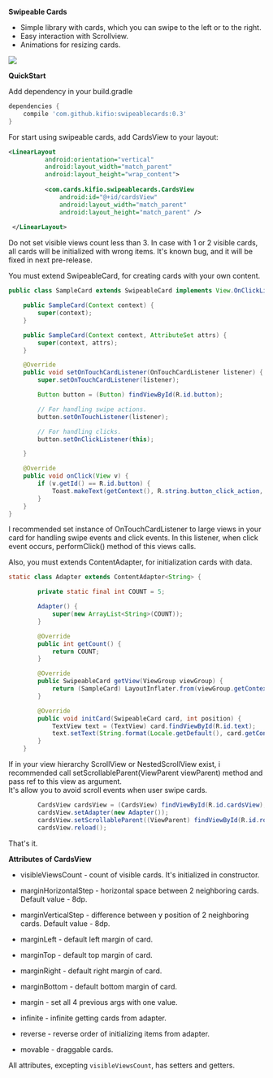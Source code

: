 **Swipeable Cards**

* Simple library with cards, which you can swipe to the left or to the right.
* Easy interaction with Scrollview.
* Animations for resizing cards.

![](https://i.imgur.com/KEv6lSb.gif)

**QuickStart**

Add dependency in your build.gradle

```groovy
dependencies {
    compile 'com.github.kifio:swipeablecards:0.3'
}
```

For start using swipeable cards, add CardsView to your layout:

```xml
<LinearLayout
          android:orientation="vertical"
          android:layout_width="match_parent"
          android:layout_height="wrap_content">
  
          <com.cards.kifio.swipeablecards.CardsView
              android:id="@+id/cardsView"
              android:layout_width="match_parent"
              android:layout_height="match_parent" />
              
 </LinearLayout>
```

Do not set visible views count less than 3. In case with 1 or 2 visible cards, all cards will be initialized with wrong items.
It's known bug, and it will be fixed in next pre-release.

You must extend SwipeableCard, for creating cards with your own content.

```java
public class SampleCard extends SwipeableCard implements View.OnClickListener {

    public SampleCard(Context context) {
        super(context);
    }

    public SampleCard(Context context, AttributeSet attrs) {
        super(context, attrs);
    }

    @Override
    public void setOnTouchCardListener(OnTouchCardListener listener) {
        super.setOnTouchCardListener(listener);

        Button button = (Button) findViewById(R.id.button);

        // For handling swipe actions.
        button.setOnTouchListener(listener);

        // For handling clicks.
        button.setOnClickListener(this);

    }

    @Override
    public void onClick(View v) {
        if (v.getId() == R.id.button) {
            Toast.makeText(getContext(), R.string.button_click_action, Toast.LENGTH_SHORT).show();
        }
    }
}
```

I recommended set instance of OnTouchCardListener to large views in your card for handling swipe events and click events. 
In this listener, when click event occurs, performClick() method of this views calls. 

Also, you must extends ContentAdapter, for initialization cards with data.

```java
static class Adapter extends ContentAdapter<String> {

        private static final int COUNT = 5;

        Adapter() {
            super(new ArrayList<String>(COUNT));
        }

        @Override
        public int getCount() {
            return COUNT;
        }

        @Override
        public SwipeableCard getView(ViewGroup viewGroup) {
            return (SampleCard) LayoutInflater.from(viewGroup.getContext()).inflate(R.layout.v_card, viewGroup, false);
        }

        @Override
        public void initCard(SwipeableCard card, int position) {
            TextView text = (TextView) card.findViewById(R.id.text);
            text.setText(String.format(Locale.getDefault(), card.getContext().getString(R.string.card_text), position));
        }
    }
```

If in your view hierarchy ScrollView or NestedScrollView exist, 
i recommended call setScrollableParent(ViewParent viewParent) method and pass ref to this view as argument.  
It's allow you to avoid scroll events when user swipe cards.

```java
        CardsView cardsView = (CardsView) findViewById(R.id.cardsView);
        cardsView.setAdapter(new Adapter());
        cardsView.setScrollableParent((ViewParent) findViewById(R.id.root));
        cardsView.reload();
```

That's it.

**Attributes of CardsView**

* visibleViewsCount - count of visible cards. It's initialized in constructor.
* marginHorizontalStep - horizontal space between 2 neighboring cards. Default value - 8dp.
* marginVerticalStep - difference between y position of 2 neighboring cards. Default value - 8dp.

* marginLeft - default left margin of card.
* marginTop - default top margin of card.
* marginRight - default right margin of card.
* marginBottom - default bottom margin of card.

* margin - set all 4 previous args with one value.

* infinite - infinite getting cards from adapter.
* reverse - reverse order of initializing items from adapter.
* movable - draggable cards.

All attributes, excepting ```visibleViewsCount```, has setters and getters.





